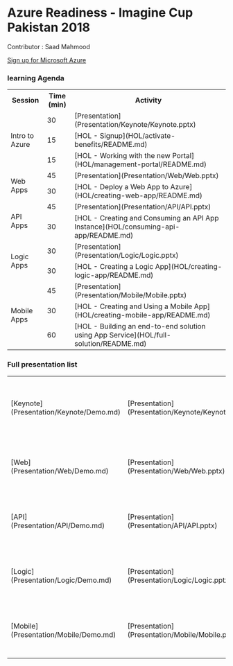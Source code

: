 <div class="container">

<div class="jumbotron">

# Azure Readiness - Imagine Cup Pakistan 2018

Contributor : Saad Mahmood 

[Sign up for Microsoft Azure](http://aka.ms/CloudCamp-AzureTrial)

</div>

<div class="panel panel-default">

<div class="panel-heading">

### learning Agenda

</div>

<div class="panel-body">

<table class="table table-bordered table-hover"><colgroup><col> <col> <col></colgroup>

<tbody>

<tr>

<th>Session</th>

<th>Time (min)</th>

<th>Activity</th>

</tr>

<tr>

<td rowspan="3">Intro to Azure</td>

<td>30</td>

<td>[Presentation](Presentation/Keynote/Keynote.pptx)</td>

</tr>

<tr>

<td>15</td>

<td>[HOL - Signup](HOL/activate-benefits/README.md)</td>

</tr>

<tr>

<td>15</td>

<td>[HOL - Working with the new Portal](HOL/management-portal/README.md)</td>

</tr>

<tr>

<td rowspan="2">Web Apps</td>

<td>45</td>

<td>[Presentation](Presentation/Web/Web.pptx)</td>

</tr>

<tr>

<td>30</td>

<td>[HOL - Deploy a Web App to Azure](HOL/creating-web-app/README.md)</td>

</tr>

<tr>

<td rowspan="2">API Apps</td>

<td>45</td>

<td>[Presentation](Presentation/API/API.pptx)</td>

</tr>

<tr>

<td>30</td>

<td>[HOL - Creating and Consuming an API App Instance](HOL/consuming-api-app/README.md)</td>

</tr>

<tr>

<td rowspan="2">Logic Apps</td>

<td>30</td>

<td>[Presentation](Presentation/Logic/Logic.pptx)</td>

</tr>

<tr>

<td>30</td>

<td>[HOL - Creating a Logic App](HOL/creating-logic-app/README.md)</td>

</tr>

<tr>

<td rowspan="3">Mobile Apps</td>

<td>45</td>

<td>[Presentation](Presentation/Mobile/Mobile.pptx)</td>

</tr>

<tr>

<td>30</td>

<td>[HOL - Creating and Using a Mobile App](HOL/creating-mobile-app/README.md)</td>

</tr>

<tr>

<td>60</td>

<td>[HOL - Building an end-to-end solution using App Service](HOL/full-solution/README.md)</td>

</tr>

</tbody>

</table>

</div>

</div>

<div class="panel panel-default">

<div class="panel-heading">

### Full presentation list

</div>

<div class="panel-body">

<table class="table table-bordered table-striped table-hover">

<tbody>

<tr>

<td>[Keynote](Presentation/Keynote/Demo.md)</td>

<td>[Presentation](Presentation/Keynote/Keynote.pptx)</td>

<td>This module introduces the Cloud and the Cadence of Azure.</td>

</tr>

<tr>

<td>[Web](Presentation/Web/Demo.md)</td>

<td>[Presentation](Presentation/Web/Web.pptx)</td>

<td>This module introduces the Web App service.</td>

</tr>

<tr>

<td>[API](Presentation/API/Demo.md)</td>

<td>[Presentation](Presentation/API/API.pptx)</td>

<td>This module introduces the API App service.</td>

</tr>

<tr>

<td>[Logic](Presentation/Logic/Demo.md)</td>

<td>[Presentation](Presentation/Logic/Logic.pptx)</td>

<td>This module introduces the Logic App service.</td>

</tr>

<tr>

<td>[Mobile](Presentation/Mobile/Demo.md)</td>

<td>[Presentation](Presentation/Mobile/Mobile.pptx)</td>

<td>This module introduces the Mobile App service.</td>

</tr>

</tbody>

</table>

</div>

</div>

</div>
